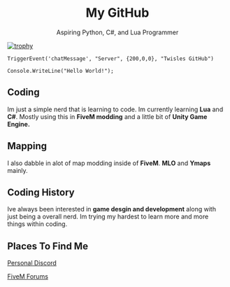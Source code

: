<p align="center">
  <h1 align="center">My GitHub</h1>
  <p align="center">Aspiring Python, C#, and Lua Programmer</p>
</p>

[![trophy](https://github-profile-trophy.vercel.app/?username=ryo-ma)](https://github.com/ryo-ma/github-profile-trophy)


```
TriggerEvent('chatMessage', "Server", {200,0,0}, "Twisles GitHub") 
```
```
Console.WriteLine("Hello World!");
```

## Coding
Im just a simple nerd that is learning to code. Im currently learning **Lua** and **C#**. Mostly using this in **FiveM modding** and a little bit of **Unity Game Engine.**

## Mapping
I also dabble in alot of map modding inside of **FiveM**. **MLO** and **Ymaps** mainly.

## Coding History
Ive always been interested in **game desgin and development** along with just being a overall nerd. Im trying my hardest to learn more and more things within coding.

## Places To Find Me

[Personal Discord](https://discord.gg/TCGEP3hHS2)

[FiveM Forums](https://forum.cfx.re/u/twisle/)

